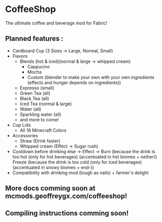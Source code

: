 # CoffeeShop
The ultimate coffee and beverage mod for Fabric!


## Planned features :
- Cardboard Cup (3 Sizes -> Large, Normal, Small)
- Flavors
  - Blends (hot & iced)(normal & large -> whipped cream)
    - Cappucino
    - Mocha
    - Custom (blender to make your own with your own ingredients (effects and hunger depends on ingredients))
  - Expresso (small)
  - Green Tea (all)
  - Black Tea (all)
  - Iced Tea (normal & large)
  - Water (all)
  - Sparkling water (all)
  - and more to come!
- Cup Lids
  - All 16 Minecraft Colors
- Accessories
  - Straw (Drink faster)
  - Whipped cream (Effect -> Sugar rush)
- Cooldown before drinking else -> Effect -> Burn (because the drink is too hot (only for hot beverages) (accentuated in hot biomes + nether))
Freeze (because the drink is too cold (only for iced beverages) (accentuated in snowy biomes + end-))
- Compatibility with drinking mod (tough as nails) + farmer's delight
  
## More docs comming soon at mcmods.geoffreygx.com/coffeeshop!
## Compiling instructions comming soon!
